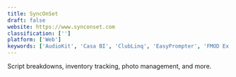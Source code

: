 ```yaml
---
title: SyncOnSet
draft: false 
website: https://www.synconset.com
classification: ['']
platform: ['Web']
keywords: ['AudioKit', 'Casa BI', 'ClubLinq', 'EasyPrompter', 'FMOD Ex', 'Fordela', 'JUCE', 'KFR', 'NicePeopleAtWork', 'OpenAL Soft', 'PortAudio', 'Production Hero', 'Red Giant', 'RtAudio', 'Wwise']
---
```

Script breakdowns, inventory tracking, photo management, and more.